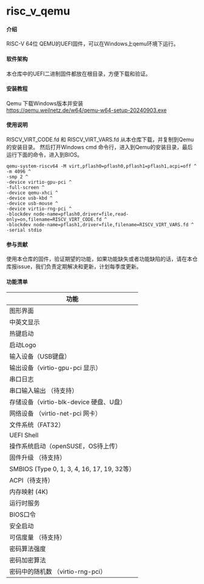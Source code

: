 # risc_v_qemu

#### 介绍
RISC-V 64位 QEMU的UEFI固件，可以在Windows上qemu环境下运行。

#### 软件架构
本仓库中的UEFI二进制固件都放在根目录，方便下载和验证。

#### 安装教程

Qemu 下载Windows版本并安装  
https://qemu.weilnetz.de/w64/qemu-w64-setup-20240903.exe

#### 使用说明

RISCV_VIRT_CODE.fd 和 RISCV_VIRT_VARS.fd 从本仓库下载，并复制到Qemu的安装目录。
然后打开Windows cmd 命令行，进入到Qemu的安装目录，最后运行下面的命令，进入到BIOS。

```
qemu-system-riscv64 -M virt,pflash0=pflash0,pflash1=pflash1,acpi=off ^
-m 4096 ^
-smp 2 ^
-device virtio-gpu-pci ^
-full-screen ^
-device qemu-xhci ^
-device usb-kbd ^
-device usb-mouse ^
-device virtio-rng-pci ^
-blockdev node-name=pflash0,driver=file,read-only=on,filename=RISCV_VIRT_CODE.fd ^
-blockdev node-name=pflash1,driver=file,filename=RISCV_VIRT_VARS.fd ^
-serial stdio
```

#### 参与贡献

使用本仓库的固件，验证期望的功能，如果功能缺失或者功能缺陷的话，请在本仓库报issue，我们负责定期解决和更新，计划每季度更新。

#### 功能清单

| 功能 | 
| ------ | 
| 图形界面 |
| 中英文显示 |
| 热键启动 |
| 启动Logo |
| 输入设备（USB键盘）                               |
| 输出设备（virtio-gpu-pci 显示）                   |
| 串口日志 |
| 串口输入输出 （待支持） |
| 存储设备（virtio-blk-device 硬盘、U盘）             |
| 网络设备 （virtio-net-pci 网卡）                  |
| 文件系统（FAT32）                               |
| UEFI Shell |
| 操作系统启动（openSUSE，OS待上传）                          |
| 固件升级 （待支持）                                |
| SMBIOS (Type 0, 1, 3, 4, 16, 17, 19, 32等） |
| ACPI（待支持）                                 |
| 内存映射 (4K)                                 |
| 运行时服务                                     |
| BIOS口令                                    |
| 安全启动                                      |
| 可信度量 （待支持）                                |
| 密码算法强度                                    |
| 密码加密算法                                    |
| 密码中的随机数 （virtio-rng-pci）                  |



